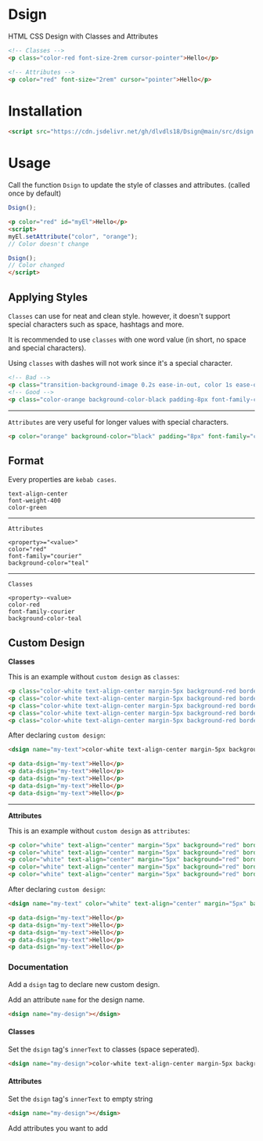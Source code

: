 # Dsign
HTML CSS Design with Classes and Attributes

```html
<!-- Classes -->
<p class="color-red font-size-2rem cursor-pointer">Hello</p>

<!-- Attributes -->
<p color="red" font-size="2rem" cursor="pointer">Hello</p>
```

# Installation

```html
<script src="https://cdn.jsdelivr.net/gh/dlvdls18/Dsign@main/src/dsign.js"></script>
```

# Usage

Call the function `Dsign` to update the style of classes and attributes. (called once by default)

```js
Dsign();
```

```html
<p color="red" id="myEl">Hello</p>
<script>
myEl.setAttribute("color", "orange");
// Color doesn't change

Dsign();
// Color changed
</script>
```

## Applying Styles

`Classes` can use for neat and clean style. however, it doesn't support special characters such as space, hashtags and more.

It is recommended to use `classes` with one word value (in short, no space and special characters).

Using `classes` with dashes will not work since it's a special character.

```html
<!-- Bad -->
<p class="transition-background-image 0.2s ease-in-out, color 1s ease-out background-image-linear-gradient(to bottom, red, blue) font-family-var(--my-font)">Hello</p>
<!-- Good -->
<p class="color-orange background-color-black padding-8px font-family-courier">Hello</p>
```

***


`Attributes` are very useful for longer values with special characters.

```html
<p color="orange" background-color="black" padding="8px" font-family="courier">Hello</p>
```

## Format

Every properties are `kebab cases`.

```
text-align-center
font-weight-400
color-green
```

***

`Attributes`

```
<property>="<value>"
color="red"
font-family="courier"
background-color="teal"
```

***

`Classes`


```
<property>-<value>
color-red
font-family-courier
background-color-teal
```

## Custom Design

**Classes**

This is an example without `custom design` as `classes`:

```html
<p class="color-white text-align-center margin-5px background-red border-radius-3px">Hello</p>
<p class="color-white text-align-center margin-5px background-red border-radius-3px">Hello</p>
<p class="color-white text-align-center margin-5px background-red border-radius-3px">Hello</p>
<p class="color-white text-align-center margin-5px background-red border-radius-3px">Hello</p>
<p class="color-white text-align-center margin-5px background-red border-radius-3px">Hello</p>
```

After declaring `custom design`:

```html
<dsign name="my-text">color-white text-align-center margin-5px background-red border-radius-3px</dsign>

<p data-dsign="my-text">Hello</p>
<p data-dsign="my-text">Hello</p>
<p data-dsign="my-text">Hello</p>
<p data-dsign="my-text">Hello</p>
<p data-dsign="my-text">Hello</p>
```

***

**Attributes**

This is an example without `custom design` as `attributes`:

```html
<p color="white" text-align="center" margin="5px" background="red" border-radius="3px">Hello</p>
<p color="white" text-align="center" margin="5px" background="red" border-radius="3px">Hello</p>
<p color="white" text-align="center" margin="5px" background="red" border-radius="3px">Hello</p>
<p color="white" text-align="center" margin="5px" background="red" border-radius="3px">Hello</p>
<p color="white" text-align="center" margin="5px" background="red" border-radius="3px">Hello</p>
```

After declaring `custom design`:

```html
<dsign name="my-text" color="white" text-align="center" margin="5px" background="red" border-radius="3px"></dsign>

<p data-dsign="my-text">Hello</p>
<p data-dsign="my-text">Hello</p>
<p data-dsign="my-text">Hello</p>
<p data-dsign="my-text">Hello</p>
<p data-dsign="my-text">Hello</p>
```


### Documentation

Add a `dsign` tag to declare new custom design.

Add an attribute `name` for the design name.

```html
<dsign name="my-design"></dsign>
```

#### Classes

Set the `dsign` tag's `innerText` to classes (space seperated).

```html
<dsign name="my-design">color-white text-align-center margin-5px background-red border-radius-3px</dsign>
```


#### Attributes

Set the `dsign` tag's `innerText` to empty string

```html
<dsign name="my-design"></dsign>
```

Add attributes you want to add